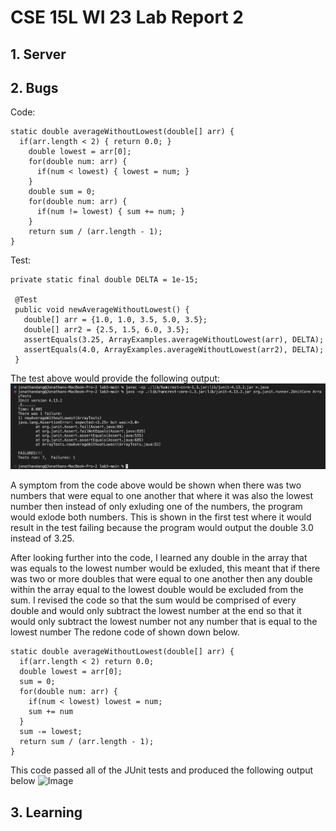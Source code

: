 # CSE 15L WI 23 Lab Report 2

## 1. Server

## 2. Bugs
Code:
```
static double averageWithoutLowest(double[] arr) {
  if(arr.length < 2) { return 0.0; }
    double lowest = arr[0];
    for(double num: arr) {
      if(num < lowest) { lowest = num; }
    }
    double sum = 0;
    for(double num: arr) {
      if(num != lowest) { sum += num; }
    }
    return sum / (arr.length - 1);
}
```
Test:
```
private static final double DELTA = 1e-15;

 @Test
 public void newAverageWithoutLowest() {
   double[] arr = {1.0, 1.0, 3.5, 5.0, 3.5};
   double[] arr2 = {2.5, 1.5, 6.0, 3.5};
   assertEquals(3.25, ArrayExamples.averageWithoutLowest(arr), DELTA);
   assertEquals(4.0, ArrayExamples.averageWithoutLowest(arr2), DELTA);
 }
```
The test above would provide the following output:
![Image](lab3Failure.png)

A symptom from the code above would be shown when there was two numbers that were equal to one another that where it was also the lowest number then 
instead of only exluding one of the numbers, the program would exlode both numbers. This is shown in the first test where it would result in the test 
failing because the program would output the double 3.0 instead of 3.25.

After looking further into the code, I learned any double in the array that was equals to the lowest number would be exluded, this meant that if there was two or more doubles that were equal to one another then any double within the array equal to the lowest double would be excluded from the sum. I revised the code so that the sum would be comprised of every double and would only subtract the lowest number at the end so that it would only subtract the lowest number not any number that is equal to the lowest number The redone code of shown down below.

```
static double averageWithoutLowest(double[] arr) {
  if(arr.length < 2) return 0.0;
  double lowest = arr[0];
  sum = 0;
  for(double num: arr) {
    if(num < lowest) lowest = num;
    sum += num
  }
  sum -= lowest;
  return sum / (arr.length - 1);
}
```

This code passed all of the JUnit tests and produced the following output below
![Image](https://imgur.com/a/zxHgJrE)

## 3. Learning


